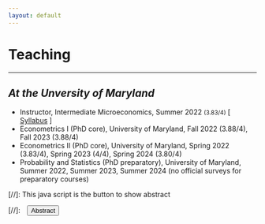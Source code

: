 ```yaml
---
layout: default
---
```


# Teaching
-------------------------------------------
## _At the Unversity of Maryland_
- Instructor, Intermediate Microeconomics, Summer 2022 <small>(3.83/4)</small> [ [Syllabus](/assets/pdfs/ECON306_Summer1_2023_Syllabus.pdf) ]
- Econometrics I (PhD core), University of Maryland, Fall 2022 (3.88/4), Fall 2023 (3.88/4)
- Econometrics II (PhD core), University of Maryland, Spring 2022 (3.83/4), Spring 2023 (4/4), Spring 2024 (3.80/4)
- Probability and Statistics (PhD preparatory), University of Maryland, Summer 2022, Summer 2023, Summer 2024 (no official surveys for preparatory courses)

[//]: This java script is the button to show abstract
<script>
 function visib(id) {
  var x = document.getElementById(id);
  if (x.style.display === "block") {
    x.style.display = "none";
  } else {
    x.style.display = "block";
  }
}
</script>

[//]:&emsp;<button onclick="visib('polariz')" class="btn btn--inverse btn--small">Abstract</button>

